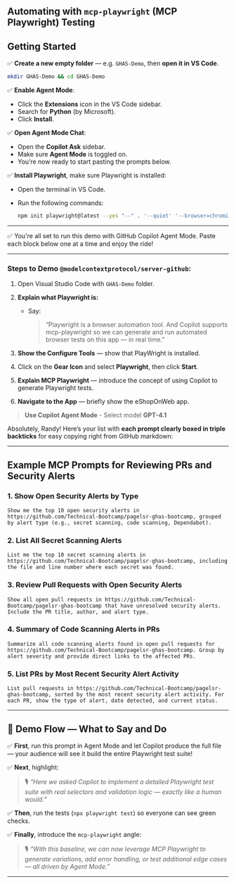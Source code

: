 ## Automating with `mcp-playwright` (MCP Playwright) Testing

## Getting Started

✅ **Create a new empty folder** — e.g. `GHAS-Demo`, then **open it in VS Code**.

  ```bash
  mkdir GHAS-Demo && cd GHAS-Demo
  ```

✅ **Enable Agent Mode**:
   - Click the **Extensions** icon in the VS Code sidebar.
   - Search for **Python** (by Microsoft).
   - Click **Install**.

✅ **Open Agent Mode Chat**:
- Open the **Copilot Ask** sidebar.
- Make sure **Agent Mode** is toggled on.
- You’re now ready to start pasting the prompts below.

✅ **Install Playwright**, make sure Playwright is installed:

- Open the terminal in VS Code.
- Run the following commands:

  ```bash
  npm init playwright@latest --yes "--" . '--quiet' '--browser=chromium' '--browser=firefox' '--gha'
  ```

---

✅ You're all set to run this demo with GitHub Copilot Agent Mode. Paste each block below one at a time and enjoy the ride!

---

### Steps to Demo `@modelcontextprotocol/server-github`:
1. Open Visual Studio Code with `GHAS-Demo` folder.

1. **Explain what Playwright is:**

   * Say:

     > “Playwright is a browser automation tool. And Copilot supports mcp-playwright so we can generate and run automated browser tests on this app — in real time.”

1. **Show the Configure Tools** — show that PlayWright is installed.

1. Click on the **Gear Icon** and select **Playwright**, then click **Start**.

1. **Explain MCP Playwright** — introduce the concept of using Copilot to generate Playwright tests.

1. **Navigate to the App** — briefly show the eShopOnWeb app.

> **Use Copilot Agent Mode** - Select model **GPT-4.1**



Absolutely, Randy! Here’s your list with **each prompt clearly boxed in triple backticks** for easy copying right from GitHub markdown:

---

## Example MCP Prompts for Reviewing PRs and Security Alerts

### 1. Show Open Security Alerts by Type

```
Show me the top 10 open security alerts in https://github.com/Technical-Bootcamp/pagelsr-ghas-bootcamp, grouped by alert type (e.g., secret scanning, code scanning, Dependabot).
```

### 2. List All Secret Scanning Alerts

```
List me the top 10 secret scanning alerts in https://github.com/Technical-Bootcamp/pagelsr-ghas-bootcamp, including the file and line number where each secret was found.
```

### 3. Review Pull Requests with Open Security Alerts

```
Show all open pull requests in https://github.com/Technical-Bootcamp/pagelsr-ghas-bootcamp that have unresolved security alerts. Include the PR title, author, and alert type.
```

### 4. Summary of Code Scanning Alerts in PRs

```
Summarize all code scanning alerts found in open pull requests for https://github.com/Technical-Bootcamp/pagelsr-ghas-bootcamp. Group by alert severity and provide direct links to the affected PRs.
```

### 5. List PRs by Most Recent Security Alert Activity

```
List pull requests in https://github.com/Technical-Bootcamp/pagelsr-ghas-bootcamp, sorted by the most recent security alert activity. For each PR, show the type of alert, date detected, and current status.
```


---

## 🧭 **Demo Flow — What to Say and Do**

✅ **First**, run this prompt in Agent Mode and let Copilot produce the full file — your audience will see it build the entire Playwright test suite!

✅ **Next**, highlight:

> 🎙️ *“Here we asked Copilot to implement a detailed Playwright test suite with real selectors and validation logic — exactly like a human would.”*

✅ **Then**, run the tests (`npx playwright test`) so everyone can see green checks.

✅ **Finally**, introduce the `mcp-playwright` angle:

> 🎙️ *“With this baseline, we can now leverage MCP Playwright to generate variations, add error handling, or test additional edge cases — all driven by Agent Mode.”*

---


